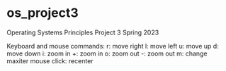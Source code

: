 # os_project3
Operating Systems Principles Project 3
Spring 2023

Keyboard and mouse commands:
r: move right
l: move left
u: move up
d: move down
i: zoom in
+: zoom in
o: zoom out
-: zoom out
m: change maxiter
mouse click: recenter